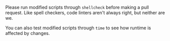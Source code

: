 Please run modified scripts through `shellcheck` before making a pull request. Like spell checkers, code linters aren't always right, but neither are we.

You can also test modified scripts through `time` to see how runtime is affected by changes.
